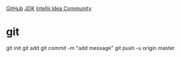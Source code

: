[GitHub]( https://github.com/senaozcann/ilkproje.git)
[JDK](https://www.oracle.com/tr/java/technologies/downloads/#jdk23-windows)
[Intellij Idea Community](https://www.jetbrains.com/idea/download/?section=windows)


# git

git init
git add
git commit -m "add message"
git push -u origin master